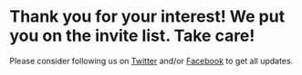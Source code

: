 # Thank you for your interest! We put you on the invite list. Take care!

Please consider following us on [Twitter](https://twitter.com/echotags)
and/or [Facebook](https://facebook.com/echotagsapp) to get all updates.
